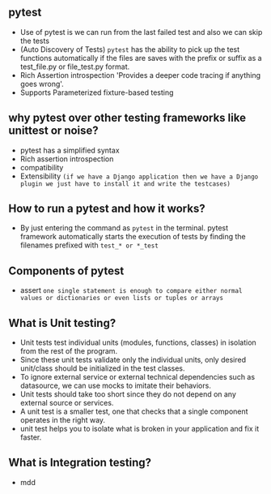 ## pytest
- Use of pytest is we can run from the last failed test and also we can skip the tests
- (Auto Discovery of Tests) `pytest` has the ability to pick up the test functions automatically if the files are saves with the prefix or suffix as a test_file.py or file_test.py format.
- Rich Assertion introspection 'Provides a deeper code tracing if anything goes wrong'.
- Supports Parameterized fixture-based testing 
## why pytest over other testing frameworks like unittest or noise?
- pytest has a simplified syntax
- Rich assertion introspection
- compatibility
- Extensibility `(if we have a Django application then we have a Django plugin we just have to install it and write the testcases)`

## How to run a pytest and how it works?
- By just entering the command as `pytest` in the terminal. pytest framework automatically starts the execution of tests by finding the filenames prefixed with `test_* or *_test`

## Components of pytest
- assert ``one single statement is enough to compare either normal values or dictionaries or even lists or tuples or arrays``
## What is Unit testing?
- Unit tests test individual units (modules, functions, classes) in isolation from the rest of the program.
- Since these unit tests validate only the individual units, only desired unit/class should be initialized in the test classes. 
- To ignore external service or external technical dependencies such as datasource, we can use mocks to imitate their behaviors. 
- Unit tests should take too short since they do not depend on any external source or services.
- A unit test is a smaller test, one that checks that a single component operates in the right way.
- unit test helps you to isolate what is broken in your application and fix it faster.

## What is Integration testing?
- mdd
